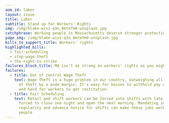 ```yaml
---
aom_id: labor
layout: issue
title: Labor
subtitle: Stand up for Workers' Rights
img: /img/blake-wisz-q3o_8mtefm0-unsplash.jpg
catchphrase: Working people in Massachusetts deserve stronger protections
page_img: /img/blake-wisz-q3o_8mtefm0-unsplash.jpg
bills_to_support_title: Workers' rights
highlighted_bills:
  - fair-scheduling
  - stop-wage-theft
  - the-right-to-strike
failures_block_title: MA isn't as strong on workers' rights as you might expect
failures:
  - title: Out of control Wage Theft
    text: Wage Theft is a huge problem in our country, outweighing all other types
      of theft by a wide margin. It's easy for bosses to withhold pay unfairly,
      and hard for workers to get restitution.
  - title: Fair Scheduling
    text: Retail and shift workers can be forced into shifts with late notice, or
      forced to close one night and open the next morning. Mandating some
      regularity and advance notice for shifts can make these jobs workable for
      people
---
```

